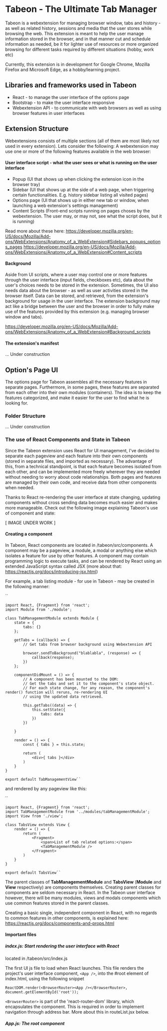 # Tabeon - The Ultimate Tab Manager

Tabeon is a webextension for managing browser window, tabs and history - as well as related history, sessions and media that the user stores while browsing the web. This extension
is meant to help the user manage information stored in the browser, and in that manner cut and schedule information as needed, be it for lighter use of resources or more organized browsing
for different tasks required by different situations (hobby, work etc)

Currently, this extension is in development for Google Chrome, Mozilla Firefox and Microsoft Edge, as a hobby/learning project.

## Libraries and frameworks used in Tabeon

- React - to manage the user interface of the options page
- Bootstrap - to make the user interface responsive
- Webextension API - to communicate with web browsers as well as using browser features in user interfaces

## Extension Structure

Webextensions consists of multiple sections (all of them are most likely not used in every extension). Lets consider the following:
A webextension may use one or more of the following features available in the web browser:

#### User interface script - what the user sees or what is running on the user interface

- Popup (UI that shows up when clicking the extension icon in the browser tray)
- Sidebar (UI that shows up at the side of a web page, when triggering certain functionalities. E.g. history sidebar listing all visited pages)
- Options page (UI that shows up in either new tab or window, when launching a web extension's settings management)
- Content Scripts (Front-end scripts running on pages choses by the webextension. The user may, or may not, see what the script does, but it is running)

Read more about these here:
https://developer.mozilla.org/en-US/docs/Mozilla/Add-ons/WebExtensions/Anatomy_of_a_WebExtension#Sidebars_popups_options_pages 
https://developer.mozilla.org/en-US/docs/Mozilla/Add-ons/WebExtensions/Anatomy_of_a_WebExtension#Content_scripts

#### Background 

Aside from UI scripts, where a user may control one or more features through the user interface (input fields, checkboxes etc), data about the user's choices needs to be stored in the extension. Sometimes, the UI also needs
data about the browser - as well as user activities stored in the browser itself. Data can be stored, and retrieved, from the extension's background for usage in the user interface. The extension background may act like a bridge between
the user and the browser in order to fully make use of the features provided by this extension (e.g. managing browser window and tabs).

https://developer.mozilla.org/en-US/docs/Mozilla/Add-ons/WebExtensions/Anatomy_of_a_WebExtension#Background_scripts

#### The extension's manifest

... Under construction

## Option's Page UI

The options page for Tabeon assembles all the necessary features in separate pages. Furthermore, in some pages, these features are separated from each other into
their own modules (containers). The idea is to keep the features categorized, and make it easier for the user to find what he is looking for.

### Folder Structure

... Under construction

### The use of React Components and State in Tabeon

Since the Tabeon extension uses React for UI management, I've decided to separate each pageview and each feature into their own components (stored in separate files, and imported as necessary). The advantage of this, from a technical standpoint, is that each feature becomes isolated from each other, and can be implemented more freely wherever they are needed without needing to worry about code relationships. Both pages and features
are managed by their own code, and receive data from other components when needed.

Thanks to React re-rendering the user interface at state changing, updating components without cross sending data becomes much easier and makes more manageable. Check out the following image explaining
Tabeon's use of component and state:

[ IMAGE UNDER WORK ]

#### Creating a component

In Tabeon, React components are located in /tabeon/src/components. A component may be a pageview, a module, a modal or anything else which isolates a feature for use by other features. A component may contain programming logic to execute tasks, and can be rendered by React using an extended JavaScript syntax called JSX (more about that: https://reactjs.org/docs/introducing-jsx.html)

For example, a tab listing module - for use in Tabeon - may be created in the following manner:


``<!-- This module would be located in this file: /tabeon/src/components/modules/tabManagementModule.jsx -->

    import React, {Fragment} from 'react';
    import Module from './module';

    class TabManagementModule extends Module {
        state = {
            tabs: {}
        };

        getTabs = (callback) => {
            // Get tabs from browser background using Webextension API
            
            browser.sendToBackground("blablabla", (response) => {
                callback(response);
            })
        };

        componentDidMount = () => {
            // A component has been mounted to the DOM:
            // Get the tabs and set it to the component's state object.
            // For each state change, for any reason, the component's render() function will reruns, re-rendering UI
            // using the updated data retrieved.

            this.getTabs((data) => {
                this.setState({
                    tabs: data
                })
            })
            
        }

        render = () => {
            const { tabs } = this.state;

            return (
                <div>{ tabs }</div>
            )
        }
    }

    export default TabManagementView``

and rendered by any pageview like this:

``<!-- This module view be located in this file: /tabeon/src/components/views/tabsView.jsx -->

    import React, {Fragment} from 'react';
    import TabManagementModule from '../modules/tabManagementModule';
    import View from './view';

    class TabsView extends View {
        render = () => {
            return (
                <Fragment>
                    <span>List of tab related options:</span>
                    <TabManagementModule />
                </Fragment>
            )
        }
    }

    export default TabsView``

The parent classes of __TabManagementModule__ and __TabsView__ (__Module__ and __View__ respectively) are components themselves. Creating parent classes for components are seldom necessary in React. In the Tabeon user interface however, there will be many modules, views and modals components which use common features stored in the parent classes.

Creating a basic single, independent component in React, with no regards to common features in other components, is explained here: https://reactjs.org/docs/components-and-props.html 

#### Important files

##### index.js: Start rendering the user interface with React

located in /tabeon/src/index.js

The first UI js file to load when React launches. This file renders the project's user interface component, ``<App />``, into the #root element of index.html, using the following snippet

``ReactDOM.render(<BrowserRouter><App /></BrowserRouter>, document.getElementById('root'));``

``<BrowserRouter>`` is part of the 'react-router-dom' library, which encapsulates the <App /> component. This is required in order to implement navigation through address bar. More about this in routeList.jsx below.

##### App.js: The root component